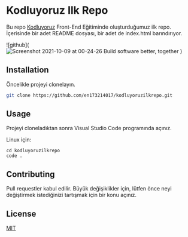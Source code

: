 # Kodluyoruz Ilk Repo

Bu repo [Kodluyoruz](https://www.kodluyoruz.org) Front-End Eğitiminde oluşturduğumuz ilk repo. İçerisinde bir adet README dosyası, bir adet de index.html barındırıyor.

![github](![Screenshot 2021-10-09 at 00-24-26 Build software better, together](https://user-images.githubusercontent.com/83496308/136627513-2411e49f-aaa5-4eb0-aca7-6c4fb9665cf4.png)
)

## Installation

Öncelikle projeyi clonelayın. 

```bash
git clone https://github.com/en173214017/kodluyoruzilkrepo.git
```

## Usage

Projeyi cloneladıktan sonra Visual Studio Code programında açınız.

Linux için:
```linux
cd kodluyoruzilkrepo
code .
```

## Contributing
Pull requestler kabul edilir. Büyük değişiklikler için, lütfen önce neyi değiştirmek istediğinizi tartışmak için bir konu açınız.


## License
[MIT](https://choosealicense.com/licenses/mit/)
